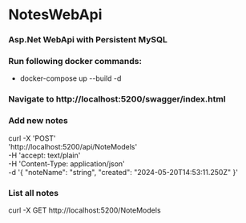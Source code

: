 # NotesWebApi
### Asp.Net WebApi with Persistent MySQL 
### Run following docker commands:
- docker-compose up --build -d
### Navigate to http://localhost:5200/swagger/index.html
### Add new notes
curl -X 'POST' \
  'http://localhost:5200/api/NoteModels' \
  -H 'accept: text/plain' \
  -H 'Content-Type: application/json' \
  -d '{
  "noteName": "string",
  "created": "2024-05-20T14:53:11.250Z"
}'
### List all notes
curl -X GET http://localhost:5200/NoteModels
